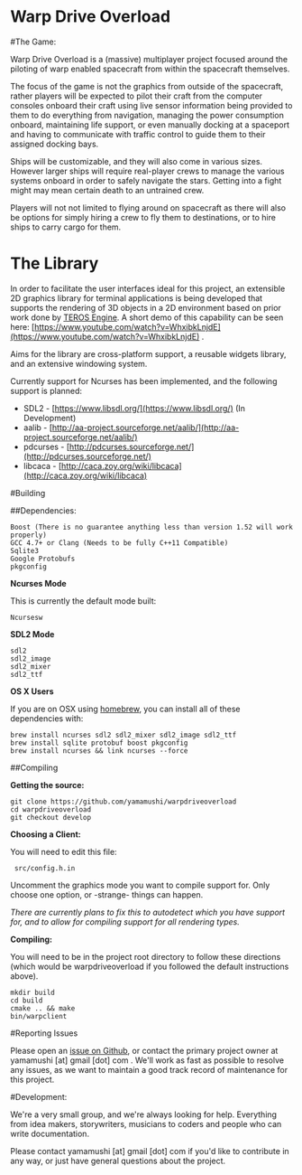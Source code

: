 Warp Drive Overload
=================

#The Game: 

Warp Drive Overload is a (massive) multiplayer project focused around the piloting of warp enabled spacecraft from within the spacecraft themselves. 

The focus of the game is not the graphics from outside of the spacecraft, rather players will be expected to pilot their craft from the computer consoles onboard their craft using live sensor information being provided to them to do everything from navigation, managing the power consumption onboard, maintaining life support, or even manually docking at a spaceport and having to communicate with traffic control to guide them to their assigned docking bays. 

Ships will be customizable, and they will also come in various sizes. However larger ships will require real-player crews to manage the various systems onboard in order to safely navigate the stars. Getting into a fight might may mean certain death to an untrained crew.

Players will not not limited to flying around on spacecraft as there will also be options for simply hiring a crew to fly them to destinations, or to hire ships to carry cargo for them. 


# The Library

In order to facilitate the user interfaces ideal for this project, an extensible 2D graphics library for terminal applications is being developed that supports the rendering of 3D objects in a 2D environment based on prior work done by [TEROS Engine](https://github.com/SighoftheSecond/TEROS-ENGINE). A short demo of this capability can be seen here: [https://www.youtube.com/watch?v=WhxibkLnjdE](https://www.youtube.com/watch?v=WhxibkLnjdE) .

Aims for the library are cross-platform support, a reusable widgets library, and an extensive windowing system. 

Currently support for Ncurses has been implemented, and the following support is planned:

* SDL2 - [https://www.libsdl.org/](https://www.libsdl.org/) (In Development)
* aalib - [http://aa-project.sourceforge.net/aalib/](http://aa-project.sourceforge.net/aalib/)
* pdcurses - [http://pdcurses.sourceforge.net/](http://pdcurses.sourceforge.net/)
* libcaca - [http://caca.zoy.org/wiki/libcaca](http://caca.zoy.org/wiki/libcaca)
     


#Building

##Dependencies:

    Boost (There is no guarantee anything less than version 1.52 will work properly)
    GCC 4.7+ or Clang (Needs to be fully C++11 Compatible)
    Sqlite3
    Google Protobufs
    pkgconfig


**Ncurses Mode**

This is currently the default mode built:

    Ncursesw 

**SDL2 Mode**

    sdl2
    sdl2_image
    sdl2_mixer
    sdl2_ttf

**OS X Users** 

If you are on OSX using [homebrew](http://brew.sh/), you can install all of these dependencies with: 

    brew install ncurses sdl2 sdl2_mixer sdl2_image sdl2_ttf
    brew install sqlite protobuf boost pkgconfig  
    brew install ncurses && link ncurses --force



##Compiling

**Getting the source:**
    
    git clone https://github.com/yamamushi/warpdriveoverload
    cd warpdriveoverload
    git checkout develop

**Choosing a Client:**

You will need to edit this file:

     src/config.h.in

Uncomment the graphics mode you want to compile support for. Only choose one option, or -strange- things can happen. 

*There are currently plans to fix this to autodetect which you have support for, and to allow for compiling support for all rendering types.*


**Compiling:**

You will need to be in the project root directory to follow these directions (which would be warpdriveoverload if you followed the default instructions above).

    mkdir build
    cd build
    cmake .. && make
    bin/warpclient


#Reporting Issues

Please open an [issue on Github](https://github.com/yamamushi/warpdriveoverload/issues), or contact the primary project owner at yamamushi [at] gmail [dot] com . We'll work as fast as possible to resolve any issues, as we want to maintain a good track record of maintenance for this project.
    

#Development:

We're a very small group, and we're always looking for help. Everything from idea makers, storywriters, musicians to coders and people who can write documentation. 

Please contact yamamushi [at] gmail [dot] com if you'd like to contribute in any way, or just have general questions about the project. 



